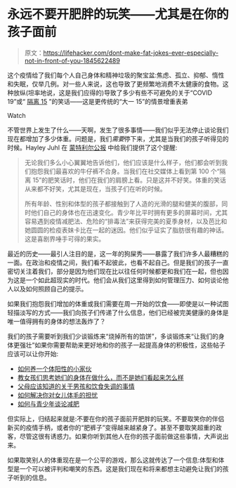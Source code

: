 # 永远不要开肥胖的玩笑——尤其是在你的孩子面前

> 原文：<https://lifehacker.com/dont-make-fat-jokes-ever-especially-not-in-front-of-you-1845622489>

这个疫情给了我们每个人自己身体和精神垃圾的聚宝盆:焦虑、孤立、抑郁、惰性和失眠，仅举几例。对一些人来说，这也导致了更频繁地消费不太健康的食物。这种放纵(坦率地说，这是我们应得的)导致了多少有些不可避免的关于“COVID 19”或“ [隔离 15](https://twitter.com/hashtag/quarantine15?src=hashtag_click) ”的笑话——这是更传统的“大一 15”的情景增重表弟

Watch

不管世界上发生了什么——天啊，发生了很多事情——我们似乎无法停止谈论我们现在都增加了多少体重。问题是，我们*需要*停下来，尤其是当我们的孩子听得见的时候。Hayley Juhl 在 [蒙特利尔公报](https://montrealgazette.com/news/local-news/juhl-when-we-make-and-laugh-at-fat-jokes-our-children-are-listening) 中给我们提供了这个提醒:

> 无论我们多么小心翼翼地告诉他们，他们应该是什么样子，他们都会听到我们抱怨我们最喜欢的牛仔裤不合身。当我们在社交媒体上看到第 100 个“隔离 15”的肥笑话时，他们在我们的肩膀上看。只是这并不好笑。体重的笑话从来都不好笑，尤其是现在，当孩子们在听的时候。
> 
> 所有年龄、性别和体型的孩子都接触到了人造的光滑的腿和健美的腹部，同时他们自己的身体也在迅速变化。青少年比平时拥有更多的屏幕时间，尤其容易遇到疫情减肥法、危险的“排毒法”来获得完美的夏季身材，以及芭比和她圆圆的检疫表妹卡比在一起的迷因。他们似乎证实了脂肪很有趣的神话。这是喜剧界唾手可得的果实。

最近的历史——最引人注目的是，这一年的狗屎秀——暴露了我们许多人最糟糕的一面。在政治和疫情之间，我们看不起彼此，也看不起自己。但是我们的孩子一直密切关注着我们，部分是因为他们现在比以往任何时候都更和我们在一起，但也因为这是一个如此超现实的时代。他们会从我们这里得到如何管理压力、如何谈论他人以及如何照顾自己的提示。

如果我们抱怨我们增加的体重或我们需要在周一开始的饮食——即使是以一种试图轻描淡写的方式——我们向孩子们传递了什么信息，他们已经被完美健康的身体是唯一值得拥有的身体的想法轰炸了？

我们的孩子需要听到我们少谈锻炼来“烧掉所有的馅饼”，多谈锻炼来“让我们的身体更强壮”如果你需要帮助来更好地和你的孩子一起提高身体的积极性，这些帖子应该可以让你开始:

*   [如何养一个体阳性的小家伙](https://offspring.lifehacker.com/how-to-raise-a-body-positive-kid-1825432032)
*   [教女孩们思考她们的身体在做什么，而不是她们看起来怎么样](https://offspring.lifehacker.com/teach-girls-to-think-about-what-their-bodies-do-instead-1797625430)
*   [父母应该知道的关于男孩和饮食失调的事情](https://lifehacker.com/what-parents-should-know-about-boys-and-eating-disorder-1842268874)
*   [如何解决你对女儿体毛的担忧](https://offspring.lifehacker.com/how-to-address-your-tween-daughters-body-hair-concerns-1839615431)
*   [如何与青少年谈论减肥](https://offspring.lifehacker.com/how-to-talk-to-teens-about-weight-loss-1844827538)

但实际上，归结起来就是:不要在你的孩子面前开肥胖的玩笑。不要取笑你的伴侣新买的疫情手柄，或者你的“肥裤子”变得越来越紧身了。甚至不要取笑超重的政客，尽管这很有诱惑力。如果你听到其他人在你的孩子面前做这些事情，大声说出来。

如果取笑别人的体重现在是一个公平的游戏，那么这就传达了一个信息:体型和体型是一个可以被评判和嘲笑的东西。这是我们现在和将来都想主动避免让我们的孩子听到的信息。